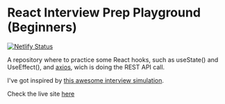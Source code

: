 # React Interview Prep Playground (Beginners)

[![Netlify Status](https://api.netlify.com/api/v1/badges/fd1b2b81-36f1-4596-9e2e-b99b2841c84d/deploy-status)](https://app.netlify.com/sites/react-interview-prep-playground/deploys)

A repository where to practice some React hooks, such as useState() and UseEffect(), and [axios](https://www.npmjs.com/package/axios), wich is doing the REST API call.

I've got inspired by [this awesome interview simulation](https://www.youtube.com/watch?v=gnkrDse9QKc&t=161s).

Check the live site [here](https://react-interview-prep-playground.netlify.app/)

